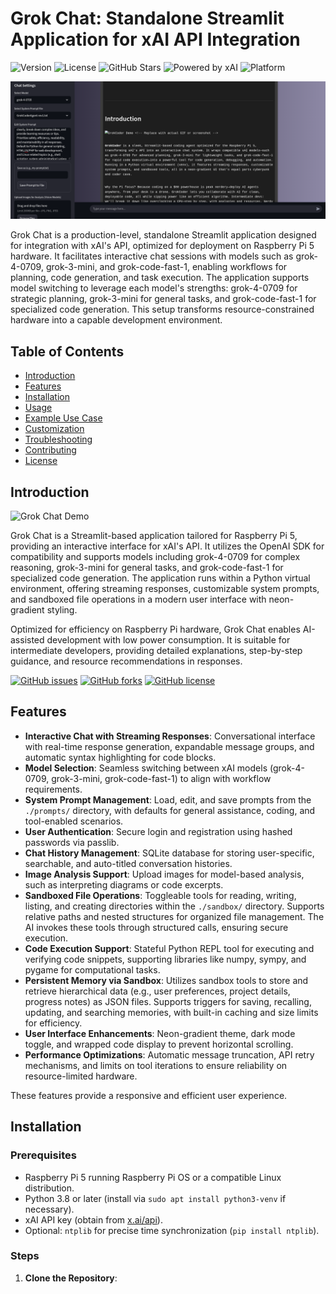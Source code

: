 # Grok Chat: Standalone Streamlit Application for xAI API Integration

![Version](https://img.shields.io/badge/Version-1.2-blue.svg)
![License](https://img.shields.io/badge/License-MIT-green.svg)
![GitHub Stars](https://img.shields.io/github/stars/buckster123/GrokCoder?style=social)
![Powered by xAI](https://img.shields.io/badge/Powered%20by-xAI-FF69B4.svg)
![Platform](https://img.shields.io/badge/Platform-Raspberry%20Pi%205-red.svg)

![Grok Chat Banner](https://github.com/buckster123/GrokCoder/blob/main/screenshot.png)

Grok Chat is a production-level, standalone Streamlit application designed for integration with xAI's API, optimized for deployment on Raspberry Pi 5 hardware. It facilitates interactive chat sessions with models such as grok-4-0709, grok-3-mini, and grok-code-fast-1, enabling workflows for planning, code generation, and task execution. The application supports model switching to leverage each model's strengths: grok-4-0709 for strategic planning, grok-3-mini for general tasks, and grok-code-fast-1 for specialized code generation. This setup transforms resource-constrained hardware into a capable development environment.

## Table of Contents

- [Introduction](#introduction)
- [Features](#features)
- [Installation](#installation)
- [Usage](#usage)
- [Example Use Case](#example-use-case)
- [Customization](#customization)
- [Troubleshooting](#troubleshooting)
- [Contributing](#contributing)
- [License](#license)

## Introduction

![Grok Chat Demo](path/to/your/demo-gif-or-screenshot.gif) <!-- Replace with actual GIF or screenshot URL -->

Grok Chat is a Streamlit-based application tailored for Raspberry Pi 5, providing an interactive interface for xAI's API. It utilizes the OpenAI SDK for compatibility and supports models including grok-4-0709 for complex reasoning, grok-3-mini for general tasks, and grok-code-fast-1 for specialized code generation. The application runs within a Python virtual environment, offering streaming responses, customizable system prompts, and sandboxed file operations in a modern user interface with neon-gradient styling.

Optimized for efficiency on Raspberry Pi hardware, Grok Chat enables AI-assisted development with low power consumption. It is suitable for intermediate developers, providing detailed explanations, step-by-step guidance, and resource recommendations in responses.

[![GitHub issues](https://img.shields.io/github/issues/buckster123/GrokCoder)](https://github.com/buckster123/GrokCoder/issues)
[![GitHub forks](https://img.shields.io/github/forks/buckster123/GrokCoder)](https://github.com/buckster123/GrokCoder/network)
[![GitHub license](https://img.shields.io/github/license/buckster123/GrokCoder)](https://github.com/buckster123/GrokCoder/blob/main/LICENSE)

## Features

- **Interactive Chat with Streaming Responses**: Conversational interface with real-time response generation, expandable message groups, and automatic syntax highlighting for code blocks.
- **Model Selection**: Seamless switching between xAI models (grok-4-0709, grok-3-mini, grok-code-fast-1) to align with workflow requirements.
- **System Prompt Management**: Load, edit, and save prompts from the `./prompts/` directory, with defaults for general assistance, coding, and tool-enabled scenarios.
- **User Authentication**: Secure login and registration using hashed passwords via passlib.
- **Chat History Management**: SQLite database for storing user-specific, searchable, and auto-titled conversation histories.
- **Image Analysis Support**: Upload images for model-based analysis, such as interpreting diagrams or code excerpts.
- **Sandboxed File Operations**: Toggleable tools for reading, writing, listing, and creating directories within the `./sandbox/` directory. Supports relative paths and nested structures for organized file management. The AI invokes these tools through structured calls, ensuring secure execution.
- **Code Execution Support**: Stateful Python REPL tool for executing and verifying code snippets, supporting libraries like numpy, sympy, and pygame for computational tasks.
- **Persistent Memory via Sandbox**: Utilizes sandbox tools to store and retrieve hierarchical data (e.g., user preferences, project details, progress notes) as JSON files. Supports triggers for saving, recalling, updating, and searching memories, with built-in caching and size limits for efficiency.
- **User Interface Enhancements**: Neon-gradient theme, dark mode toggle, and wrapped code display to prevent horizontal scrolling.
- **Performance Optimizations**: Automatic message truncation, API retry mechanisms, and limits on tool iterations to ensure reliability on resource-limited hardware.

These features provide a responsive and efficient user experience.

## Installation

### Prerequisites

- Raspberry Pi 5 running Raspberry Pi OS or a compatible Linux distribution.
- Python 3.8 or later (install via `sudo apt install python3-venv` if necessary).
- xAI API key (obtain from [x.ai/api](https://x.ai/api)).
- Optional: `ntplib` for precise time synchronization (`pip install ntplib`).

### Steps

1. **Clone the Repository**:
